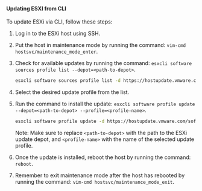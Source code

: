 #### Updating ESXI from CLI 

To update ESXi via CLI, follow these steps:

1. Log in to the ESXi host using SSH.
2. Put the host in maintenance mode by running the command: `vim-cmd hostsvc/maintenance_mode_enter`.
3. Check for available updates by running the command: `esxcli software sources profile list --depot=<path-to-depot>`.
    
    ```bash
    esxcli software sources profile list -d https://hostupdate.vmware.com/software/VUM/PRODUCTION/main/vmw-depot-index.xml
    ```
    
4. Select the desired update profile from the list.
5. Run the command to install the update: `esxcli software profile update --depot=<path-to-depot> --profile=<profile-name>`.
    
    ```bash
    esxcli software profile update -d https://hostupdate.vmware.com/software/VUM/PRODUCTION/main/vmw-depot-index.xml -p ESXi-8.0U2-22380479-standard
    ```
    
    Note: Make sure to replace `<path-to-depot>` with the path to the ESXi update depot, and `<profile-name>` with the name of the selected update profile.
    
6. Once the update is installed, reboot the host by running the command: `reboot`.
7. Remember to exit maintenance mode after the host has rebooted by running the command: `vim-cmd hostsvc/maintenance_mode_exit`.
